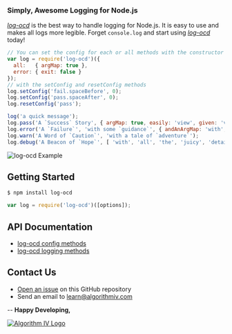 ### Simply, Awesome Logging for Node.js
[_log-ocd_](https://github.com/imaginate/log-ocd) is the best way to handle logging for Node.js. It is easy to use and makes all logs more legible. Forget ``` console.log ``` and start using [_log-ocd_](https://github.com/imaginate/log-ocd) today!

```javascript
// You can set the config for each or all methods with the constructor or
var log = require('log-ocd')({
  all:   { argMap: true },
  error: { exit: false }
});
// with the setConfig and resetConfig methods
log.setConfig('fail.spaceBefore', 0);
log.setConfig('pass.spaceAfter', 0);
log.resetConfig('pass');

log('a quick message');
log.pass('A `Success` Story', { argMap: true, easily: 'view', given: 'values' }, 'plus', { endless: 'superfluous', extra: 'details' });
log.error('A `Failure`', 'with some `guidance`', { andAnArgMap: 'with', easy: 'titling', of: 'any value' });
log.warn('A Word of `Caution`', 'with a tale of `adventure`');
log.debug('A Beacon of `Hope`', [ 'with', 'all', 'the', 'juicy', 'details' ], /you want to know/g);
```
<img src="http://www.algorithmiv.com/images/log-ocd/example-c9783b9285f4f7f1abfd.png" alt="log-ocd Example" />


## Getting Started
```bash
$ npm install log-ocd
```
```javascript
var log = require('log-ocd')([options]);
```


## API Documentation
- [log-ocd config methods](https://github.com/imaginate/log-ocd/blob/master/docs/config-methods.md)
- [log-ocd logging methods](https://github.com/imaginate/log-ocd/blob/master/docs/logging-methods.md)


## Contact Us
- [Open an issue](https://github.com/imaginate/log-ocd/issues) on this GitHub repository
- Send an email to [learn@algorithmiv.com](mailto:learn@algorithmiv.com)


--
**Happy Developing,**

<a href="http://www.algorithmiv.com/log-ocd"><img src="http://www.algorithmiv.com/images/aIV-logo.png" alt="Algorithm IV Logo" /></a>
